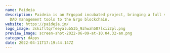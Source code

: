 ```yaml
---
name: Paideia
description: Paideia is an Ergopad incubated project, bringing a full suite of
  DAO management tools to the Ergo blockchain.
website: https://paideia.im/
logo_image: 3skifltqrfeeyalub53b_9zhwah507lxii2pl.png
preview_image: screen-shot-2022-06-09-at-10.04.32-am.png
category: dApps
date: 2022-04-11T17:19:44.147Z
---
```


